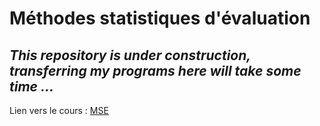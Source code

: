 # Méthodes statistiques d'évaluation

## *This repository is under construction, transferring my programs here will take some time ...*

Lien vers le cours : [MSE](http://evens-salies.com/2024_MSE.pdf)
